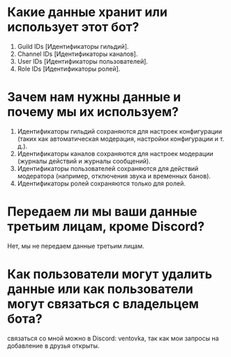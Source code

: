 # Какие данные хранит или использует этот бот?
1. Guild IDs [Идентификаторы гильдий].
2. Channel IDs [Идентификаторы каналов].
3. User IDs [Идентификаторы пользователей].
4. Role IDs [Идентификаторы ролей].

# Зачем нам нужны данные и почему мы их используем?
1. Идентификаторы гильдий сохраняются для настроек конфигурации (таких как автоматическая модерация, настройки конфигурации и т. д.).
2. Идентификаторы каналов сохраняются для настроек модерации (журналы действий и журналы сообщений).
3. Идентификаторы пользователей сохраняются для действий модератора (например, отключения звука и временных банов).
4. Идентификаторы ролей сохраняются только для ролей.

# Передаем ли мы ваши данные третьим лицам, кроме Discord?
Нет, мы не передаем данные третьим лицам.

# Как пользователи могут удалить данные или как пользователи могут связаться с владельцем бота?

связаться со мной можно в Discord: ventovka, так как мои запросы на добавление в друзья открыты.
